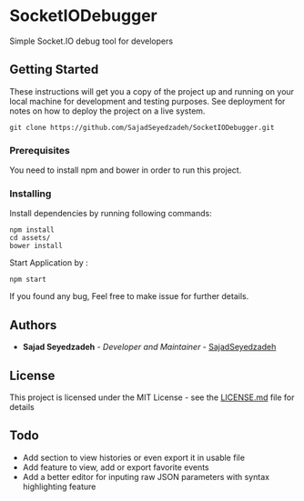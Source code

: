 
# SocketIODebugger

Simple Socket.IO debug tool for developers

## Getting Started

These instructions will get you a copy of the project up and running on your local machine for development and testing purposes. See deployment for notes on how to deploy the project on a live system.

```
git clone https://github.com/SajadSeyedzadeh/SocketIODebugger.git
```

### Prerequisites

You need to install npm and bower in order to run this project.


### Installing

Install dependencies by running following commands:
```
npm install
cd assets/
bower install
```
Start Application by :
```
npm start
```
If you found any bug, Feel free to make issue for further details.




## Authors

* **Sajad Seyedzadeh** - *Developer and Maintainer* - [SajadSeyedzadeh](https://github.com/SajadSeyedzadeh)


## License

This project is licensed under the MIT License - see the [LICENSE.md](LICENSE.md) file for details

## Todo

* Add section to view histories or even export it in usable file
* Add feature to view, add or export favorite events
* Add a better editor for inputing raw JSON parameters with syntax highlighting feature 
